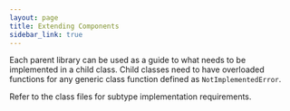 ```yaml
---
layout: page
title: Extending Components
sidebar_link: true
---
```


Each parent library can be used as a guide to what needs to be implemented in a child class. Child classes need to have overloaded functions for any generic class function defined as `NotImplementedError`. 

Refer to the class files for subtype implementation requirements.
